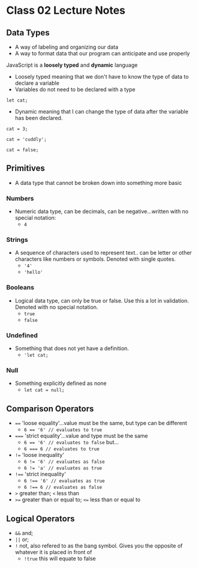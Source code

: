 # Class 02 Lecture Notes

## Data Types

- A way of labeling and organizing our data
- A way to format data that our program can anticipate and use properly

JavaScript is a **loosely typed** and **dynamic** language

- Loosely typed meaning that we don't have to know the type of data to declare a variable
- Variables do not need to be declared with a type

`let cat;`

- Dynamic meaning that I can change the type of data after the variable has been declared.

`cat = 3;`

`cat = 'cuddly';`

`cat = false;`

## Primitives

- A data type that cannot be broken down into something more basic

### Numbers

- Numeric data type, can be decimals, can be negative...written with no special notation:
  - `4`

### Strings

- A sequence of characters used to represent text.. can be letter or other characters like numbers or symbols. Denoted with single quotes.
  - `'4'`
  - `'hello'`

### Booleans

- Logical data type, can only be true or false. Use this a lot in validation. Denoted with no special notation.
  - `true`
  - `false`

### Undefined

- Something that does not yet have a definition.
  - `'let cat;`

### Null

- Something explicitly defined as none
  - `let cat = null;`

## Comparison Operators

- `==` 'loose equality'...value must be the same, but type can be different
  - `6 == '6' // evaluates to true`
- `===` 'strict equality'...value and type must be the same
  - `6 == '6' // evaluates to false` but...
  - `6 === 6 // evaluates to true`
- `!=` 'loose inequality'
  - `6 != '6' // evaluates as false`
  - `6 != 'a' // evaluates as true`
- `!==` 'strict inequality'
  - `6 !== '6' // evaluates as true`
  - `6 !== 6 // evaluates as false`
- `>` greater than; `<` less than
- `>=` greater than or equal to; `<=` less than or equal to

## Logical Operators

- `&&` and;
- `||` or;
- `!` not, also refered to as the bang symbol. Gives you the opposite of whatever it is placed in front of
  - `!true` this will equate to false